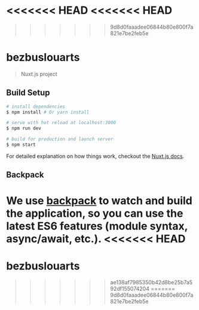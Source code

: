 <<<<<<< HEAD
<<<<<<< HEAD
=======
>>>>>>> 9d8d0faaadee06844b80e800f7a821e7be2feb5e
# bezbuslouarts

> Nuxt.js project

## Build Setup

``` bash
# install dependencies
$ npm install # Or yarn install

# serve with hot reload at localhost:3000
$ npm run dev

# build for production and launch server
$ npm start
```

For detailed explanation on how things work, checkout the [Nuxt.js docs](https://github.com/nuxt/nuxt.js).

## Backpack

We use [backpack](https://github.com/palmerhq/backpack) to watch and build the application, so you can use the latest ES6 features (module syntax, async/await, etc.).
<<<<<<< HEAD
=======
# bezbuslouarts
>>>>>>> ae138af7985350b42d8be25b7a592df155074204
=======
>>>>>>> 9d8d0faaadee06844b80e800f7a821e7be2feb5e
